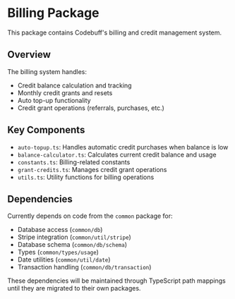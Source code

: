 # Billing Package

This package contains Codebuff's billing and credit management system.

## Overview

The billing system handles:

- Credit balance calculation and tracking
- Monthly credit grants and resets
- Auto top-up functionality
- Credit grant operations (referrals, purchases, etc.)

## Key Components

- `auto-topup.ts`: Handles automatic credit purchases when balance is low
- `balance-calculator.ts`: Calculates current credit balance and usage
- `constants.ts`: Billing-related constants
- `grant-credits.ts`: Manages credit grant operations
- `utils.ts`: Utility functions for billing operations

## Dependencies

Currently depends on code from the `common` package for:

- Database access (`common/db`)
- Stripe integration (`common/util/stripe`)
- Database schema (`common/db/schema`)
- Types (`common/types/usage`)
- Date utilities (`common/util/date`)
- Transaction handling (`common/db/transaction`)

These dependencies will be maintained through TypeScript path mappings until they are migrated to their own packages.
